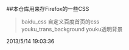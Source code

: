 ##本仓库用来存Firefox的一些CSS

>baidu_css   自定义百度首页的css  
>youku_trans_background   youku透明背景



2013/5/14 19:03:36 
